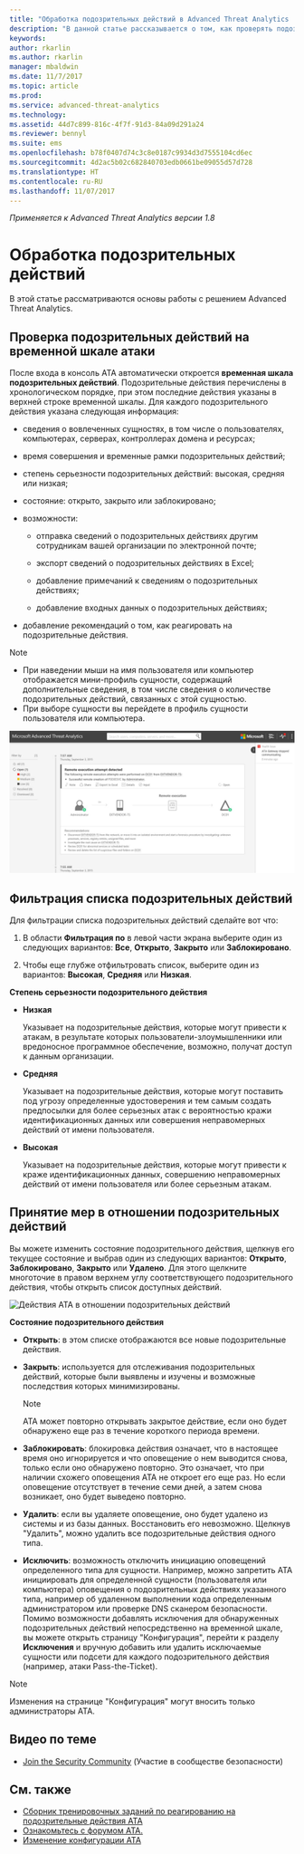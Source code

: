 ```yaml
---
title: "Обработка подозрительных действий в Advanced Threat Analytics | Документация Майкрософт"
description: "В данной статье рассказывается о том, как проверять подозрительные действия, выявленные АТА."
keywords: 
author: rkarlin
ms.author: rkarlin
manager: mbaldwin
ms.date: 11/7/2017
ms.topic: article
ms.prod: 
ms.service: advanced-threat-analytics
ms.technology: 
ms.assetid: 44d7c899-816c-4f7f-91d3-84a09d291a24
ms.reviewer: bennyl
ms.suite: ems
ms.openlocfilehash: b78f0407d74c3c8e0187c9934d3d7555104cd6ec
ms.sourcegitcommit: 4d2ac5b02c682840703edb0661be09055d57d728
ms.translationtype: HT
ms.contentlocale: ru-RU
ms.lasthandoff: 11/07/2017
---
```

*Применяется к Advanced Threat Analytics версии 1.8*



# <a name="working-with-suspicious-activities"></a>Обработка подозрительных действий
В этой статье рассматриваются основы работы с решением Advanced Threat Analytics.

## <a name="review-suspicious-activities-on-the-attack-time-line"></a>Проверка подозрительных действий на временной шкале атаки
После входа в консоль ATA автоматически откроется **временная шкала подозрительных действий**. Подозрительные действия перечислены в хронологическом порядке, при этом последние действия указаны в верхней строке временной шкалы.
Для каждого подозрительного действия указана следующая информация:

-   сведения о вовлеченных сущностях, в том числе о пользователях, компьютерах, серверах, контроллерах домена и ресурсах;

-   время совершения и временные рамки подозрительных действий;

-   степень серьезности подозрительных действий: высокая, средняя или низкая;

-   состояние: открыто, закрыто или заблокировано;

-   возможности:

    -   отправка сведений о подозрительных действиях другим сотрудникам вашей организации по электронной почте;

    -   экспорт сведений о подозрительных действиях в Excel;

    -   добавление примечаний к сведениям о подозрительных действиях;

    -   добавление входных данных о подозрительных действиях;

-   добавление рекомендаций о том, как реагировать на подозрительные действия.

> [!NOTE]
> -   При наведении мыши на имя пользователя или компьютер отображается мини-профиль сущности, содержащий дополнительные сведения, в том числе сведения о количестве подозрительных действий, связанных с этой сущностью.
> -   При выборе сущности вы перейдете в профиль сущности пользователя или компьютера.

![Изображение временной шкалы подозрительных действий ATA](media/ATA-Suspicious-Activity-Timeline.JPG)

## <a name="filter-suspicious-activities-list"></a>Фильтрация списка подозрительных действий
Для фильтрации списка подозрительных действий сделайте вот что:

1.  В области **Фильтрация по** в левой части экрана выберите один из следующих вариантов: **Все**, **Открыто**, **Закрыто** или **Заблокировано**.

2.  Чтобы еще глубже отфильтровать список, выберите один из вариантов: **Высокая**, **Средняя** или **Низкая**.

**Степень серьезности подозрительного действия**

-   **Низкая**

    Указывает на подозрительные действия, которые могут привести к атакам, в результате которых пользователи-злоумышленники или вредоносное программное обеспечение, возможно, получат доступ к данным организации.

-   **Средняя**

    Указывает на подозрительные действия, которые могут поставить под угрозу определенные удостоверения и тем самым создать предпосылки для более серьезных атак с вероятностью кражи идентификационных данных или совершения неправомерных действий от имени пользователя.

-   **Высокая**

    Указывает на подозрительные действия, которые могут привести к краже идентификационных данных, совершению неправомерных действий от имени пользователя или более серьезным атакам.




## <a name="remediating-suspicious-activities"></a>Принятие мер в отношении подозрительных действий
Вы можете изменить состояние подозрительного действия, щелкнув его текущее состояние и выбрав один из следующих вариантов: **Открыто**, **Заблокировано**, **Закрыто** или **Удалено**.
Для этого щелкните многоточие в правом верхнем углу соответствующего подозрительного действия, чтобы открыть список доступных действий.

![Действия ATA в отношении подозрительных действий](./media/sa-actions.png)

**Состояние подозрительного действия**

-   **Открыть**: в этом списке отображаются все новые подозрительные действия.

-   **Закрыть**: используется для отслеживания подозрительных действий, которые были выявлены и изучены и возможные последствия которых минимизированы.

    > [!NOTE]
    > ATA может повторно открывать закрытое действие, если оно будет обнаружено еще раз в течение короткого периода времени.

-   **Заблокировать**: блокировка действия означает, что в настоящее время оно игнорируется и что оповещение о нем выводится снова, только если оно обнаружено повторно. Это означает, что при наличии схожего оповещения ATA не откроет его еще раз. Но если оповещение отсутствует в течение семи дней, а затем снова возникает, оно будет выведено повторно.

- **Удалить**: если вы удаляете оповещение, оно будет удалено из системы и из базы данных. Восстановить его невозможно. Щелкнув "Удалить", можно удалить все подозрительные действия одного типа.

- **Исключить**: возможность отключить инициацию оповещений определенного типа для сущности. Например, можно запретить ATA инициировать для определенной сущности (пользователя или компьютера) оповещения о подозрительных действиях указанного типа, например об удаленном выполнении кода определенным администратором или проверке DNS сканером безопасности. Помимо возможности добавлять исключения для обнаруженных подозрительных действий непосредственно на временной шкале, вы можете открыть страницу "Конфигурация", перейти к разделу **Исключения** и вручную добавить или удалить исключаемые сущности или подсети для каждого подозрительного действия (например, атаки Pass-the-Ticket). 
> [!NOTE]
> Изменения на странице "Конфигурация" могут вносить только администраторы ATA.


## <a name="related-videos"></a>Видео по теме
- [Join the Security Community](https://channel9.msdn.com/Shows/Microsoft-Security/Join-the-Security-Community) (Участие в сообществе безопасности)


## <a name="see-also"></a>См. также
- [Сборник тренировочных заданий по реагированию на подозрительные действия ATA](http://aka.ms/ataplaybook)
- [Ознакомьтесь с форумом ATA.](https://social.technet.microsoft.com/Forums/security/home?forum=mata)
- [Изменение конфигурации ATA](modifying-ata-center-configuration.md)

